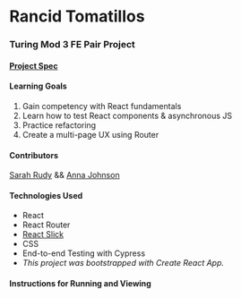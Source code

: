 # Rancid Tomatillos
### Turing Mod 3 FE Pair Project
#### [Project Spec](https://frontend.turing.edu/projects/module-3/rancid-tomatillos-v3.html)


#### Learning Goals
1. Gain competency with React fundamentals
2. Learn how to test React components & asynchronous JS
3. Practice refactoring
4. Create a multi-page UX using Router

#### Contributors
[Sarah Rudy](https://github.com/sarahrudy) && [Anna Johnson](https://github.com/annnuuuh)


#### Technologies Used
* React
* React Router
* [React Slick](https://react-slick.neostack.com/)
* CSS
* End-to-end Testing with Cypress
* _This project was bootstrapped with Create React App._

#### Instructions for Running and Viewing
